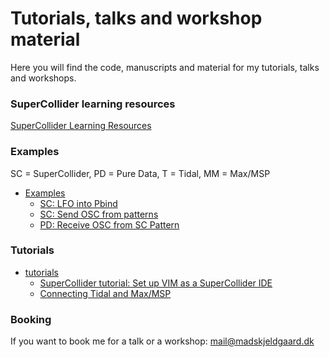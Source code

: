 # Tutorials, talks and workshop material 

Here you will find the code, manuscripts and material for my tutorials, talks
and workshops.

### SuperCollider learning resources
[SuperCollider Learning Resources](sc-learning-resources.md)

### Examples
SC = SuperCollider, PD = Pure Data, T = Tidal, MM = Max/MSP
* [Examples](examples/)
    * [SC: LFO into Pbind](examples/lfo-into-pbind.scd)
    * [SC: Send OSC from patterns](examples/pbind-send-osc.scd)
    * [PD: Receive OSC from SC Pattern](examples/pbind-send-osc-RECEIVER.scd)

### Tutorials
* [tutorials](tutorials)
    * [SuperCollider tutorial: Set up VIM as a SuperCollider IDE](tutorials/scvim/scvim-installation.md)
    * [Connecting Tidal and Max/MSP](tutorials/connecting_tidal_and_maxmsp/connecting_tidal_and_maxmsp.md)

### Booking

If you want to book me for a talk or a workshop: mail@madskjeldgaard.dk
